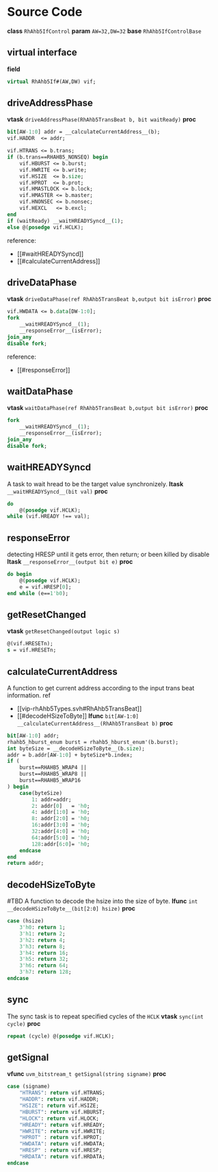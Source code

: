 # Source Code
**class** `RhAhb5IfControl`
**param** `AW=32,DW=32`
**base** `RhAhb5IfControlBase`

## virtual interface
**field**
```systemverilog
virtual RhAhb5If#(AW,DW) vif;
```

## driveAddressPhase
**vtask** `driveAddressPhase(RhAhb5TransBeat b, bit waitReady)`
**proc**
```systemverilog
bit[AW-1:0] addr = __calculateCurrentAddress__(b);
vif.HADDR  <= addr;

vif.HTRANS <= b.trans;
if (b.trans==RHAHB5_NONSEQ) begin
	vif.HBURST <= b.burst;
	vif.HWRITE <= b.write;
	vif.HSIZE  <= b.size;
	vif.HPROT  <= b.prot;
	vif.HMASTLOCK <= b.lock;
	vif.HMASTER <= b.master;
	vif.HNONSEC <= b.nonsec;
	vif.HEXCL   <= b.excl;
end
if (waitReady) __waitHREADYSyncd__(1);
else @(posedge vif.HCLK);

```
reference:
- [[#waitHREADYSyncd]]
- [[#calculateCurrentAddress]]
## driveDataPhase
**vtask** `driveDataPhase(ref RhAhb5TransBeat b,output bit isError)`
**proc**
```systemverilog
vif.HWDATA <= b.data[DW-1:0];
fork
	__waitHREADYSyncd__(1);
	__responseError__(isError);
join_any
disable fork;
```
reference:
- [[#responseError]]
## waitDataPhase
**vtask** `waitDataPhase(ref RhAhb5TransBeat b,output bit isError)`
**proc**
```systemverilog
fork
	__waitHREADYSyncd__(1);
	__responseError__(isError);
join_any
disable fork;
```
## waitHREADYSyncd
A task to wait hread to be the target value synchronizely.
**ltask** `__waitHREADYSyncd__(bit val)`
**proc**
```systemverilog
do
	@(posedge vif.HCLK);
while (vif.HREADY !== val);
```
## responseError
detecting HRESP until it gets error, then return; or been killed by disable
**ltask** `__responseError__(output bit e)`
**proc**
```systemverilog
do begin
	@(posedge vif.HCLK);
	e = vif.HRESP[0];
end while (e==1'b0);
```

## getResetChanged
**vtask** `getResetChanged(output logic s)`
```systemverilog
@(vif.HRESETn);
s = vif.HRESETn;
```

## calculateCurrentAddress
A function to get current address according to the input trans beat information.
ref
- [[vip-rhAhb5Types.svh#RhAhb5TransBeat]]
- [[#decodeHSizeToByte]]
**lfunc** `bit[AW-1:0] __calculateCurrentAddress__(RhAhb5TransBeat b)`
**proc**
```systemverilog
bit[AW-1:0] addr;
rhahb5_hburst_enum burst = rhahb5_hburst_enum'(b.burst);
int byteSize = __decodeHSizeToByte__(b.size);
addr = b.addr[AW-1:0] + byteSize*b.index;
if (
	burst==RHAHB5_WRAP4 ||
	burst==RHAHB5_WRAP8 ||
	burst==RHAHB5_WRAP16
) begin
	case(byteSize)
		1: addr=addr;
		2: addr[0]   = 'h0;
		4: addr[1:0] = 'h0;
		8: addr[2:0] = 'h0;
		16:addr[3:0] = 'h0;
		32:addr[4:0] = 'h0;
		64:addr[5:0] = 'h0;
		128:addr[6:0]= 'h0;
	endcase
end
return addr;
```

## decodeHSizeToByte
#TBD 
A function to decode the hsize into the size of byte.
**lfunc** `int __decodeHSizeToByte__(bit[2:0] hsize)`
**proc**
```systemverilog
case (hsize)
	3'h0: return 1;
	3'h1: return 2;
	3'h2: return 4;
	3'h3: return 8;
	3'h4: return 16;
	3'h5: return 32;
	3'h6: return 64;
	3'h7: return 128;
endcase
```

## sync
The sync task is to repeat specified cycles of the `HCLK`
**vtask** `sync(int cycle)`
**proc**
```systemverilog
repeat (cycle) @(posedge vif.HCLK);
```
## getSignal
**vfunc** `uvm_bitstream_t getSignal(string signame)`
**proc**
```systemverilog
case (signame)
	"HTRANS": return vif.HTRANS;
	"HADDR": return vif.HADDR;
	"HSIZE": return vif.HSIZE;
	"HBURST": return vif.HBURST;
	"HLOCK": return vif.HLOCK;
	"HREADY": return vif.HREADY;
	"HWRITE": return vif.HWRITE;
	"HPROT" : return vif.HPROT;
	"HWDATA": return vif.HWDATA;
	"HRESP" : return vif.HRESP;
	"HRDATA": return vif.HRDATA;
endcase
```